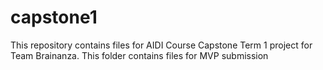 # capstone1
This repository contains files for AIDI Course Capstone Term 1 project for Team Brainanza. This folder contains files for MVP submission

